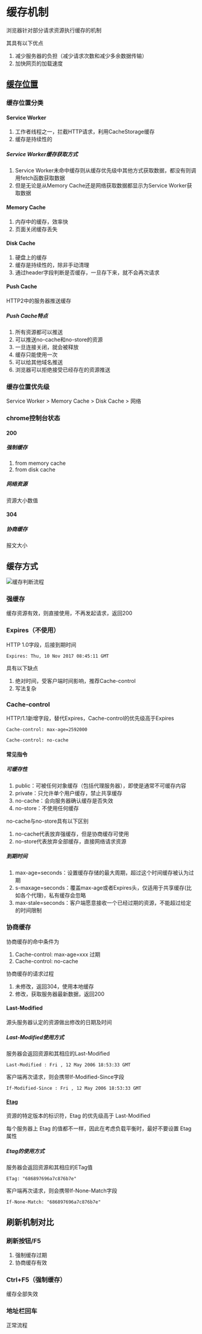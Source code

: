 # 缓存机制

浏览器针对部分请求资源执行缓存的机制

其具有以下优点
1. 减少服务器的负担（减少请求次数和减少多余数据传输）
2. 加快网页的加载速度

## [缓存位置](https://blog.csdn.net/zhaowanwan/article/details/111181013)

### 缓存位置分类

#### Service Worker

1. 工作者线程之一，拦截HTTP请求，利用CacheStorage缓存
2. 缓存是持续性的

##### Service Worker缓存获取方式

1. Service Worker未命中缓存则从缓存优先级中其他方式获取数据，都没有则调用fetch函数获取数据
2. 但是无论是从Memory Cache还是网络获取数据都显示为Service Worker获取数据

#### Memory Cache

1. 内存中的缓存，效率快
2. 页面关闭缓存丢失

#### Disk Cache

1. 硬盘上的缓存
2. 缓存是持续性的，除非手动清理
3. 通过header字段判断是否缓存，一旦存下来，就不会再次请求

#### Push Cache

HTTP2中的服务器推送缓存

##### Push Cache特点

1. 所有资源都可以推送
2. 可以推送no-cache和no-store的资源
3. 一旦连接关闭，就会被释放
4. 缓存只能使用一次
5. 可以给其他域名推送
6. 浏览器可以拒绝接受已经存在的资源推送

### 缓存位置优先级

Service Worker > Memory Cache > Disk Cache > 网络

### chrome控制台状态

#### 200

##### 强制缓存

1. from memory cache
2. from disk cache

##### 网络资源

资源大小数值

#### 304

##### 协商缓存

报文大小

## 缓存方式

![缓存判断流程](assets/07-缓存判断流程.png)

### 强缓存

缓存资源有效，则直接使用，不再发起请求，返回200

### Expires（不使用）

HTTP 1.0字段，后接到期时间

```
Expires: Thu, 10 Nov 2017 08:45:11 GMT
```

具有以下缺点

1. 绝对时间，受客户端时间影响，推荐Cache-control
2. 写法复杂

### Cache-control

HTTP/1.1新增字段，替代Expires，Cache-control的优先级高于Expires

```
Cache-control: max-age=2592000

Cache-control: no-cache
```

#### 常见指令

##### 可缓存性

1. public：可被任何对象缓存（包括代理服务器），即使是通常不可缓存内容
2. private：只允许单个用户缓存，禁止共享缓存
3. no-cache：会向服务器确认缓存是否失效
4. no-store：不使用任何缓存

no-cache与no-store具有以下区别
1. no-cache代表放弃强缓存，但是协商缓存可使用
2. no-store代表放弃全部缓存，直接网络请求资源

##### 到期时间

1. max-age=seconds：设置缓存存储的最大周期，超过这个时间缓存被认为过期
2. s-maxage=seconds：覆盖max-age或者Expires头，仅适用于共享缓存(比如各个代理)，私有缓存会忽略
3. max-stale=seconds：客户端愿意接收一个已经过期的资源，不能超过给定的时间限制

### 协商缓存

协商缓存的命中条件为
1. Cache-control: max-age=xxx 过期
2. Cache-control: no-cache

协商缓存的请求过程
1. 未修改，返回304，使用本地缓存
2. 修改，获取服务器最新数据，返回200

#### Last-Modified

源头服务器认定的资源做出修改的日期及时间

##### Last-Modified使用方式

服务器会返回资源和其相应的Last-Modified

```
Last-Modified : Fri , 12 May 2006 18:53:33 GMT
```

客户端再次请求，则会携带If-Modified-Since字段

```
If-Modified-Since : Fri , 12 May 2006 18:53:33 GMT
```

#### [Etag](https://developer.mozilla.org/zh-CN/docs/Web/HTTP/Headers/ETag)

资源的特定版本的标识符，Etag 的优先级高于 Last-Modified

每个服务器上 Etag 的值都不一样，因此在考虑负载平衡时，最好不要设置 Etag 属性

##### Etag的使用方式

服务器会返回资源和其相应的ETag值

```
ETag: "686897696a7c876b7e"
```

客户端再次请求，则会携带If-None-Match字段

```
If-None-Match: "686897696a7c876b7e"
```

## 刷新机制对比

### 刷新按钮/F5

1. 强制缓存过期
2. 协商缓存有效

### Ctrl+F5（强制缓存）

缓存全部失效

### 地址栏回车

正常流程
